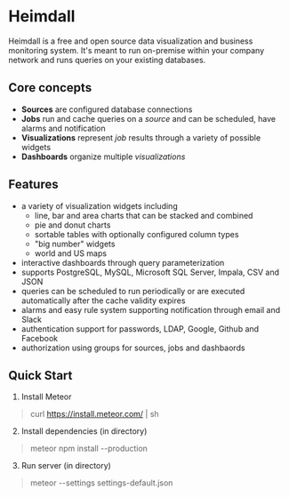 Heimdall
=============
Heimdall is a free and open source data visualization and business monitoring system. It's meant to run on-premise within your company network and runs queries on your existing databases.

Core concepts
-------------
* __Sources__ are configured database connections
* __Jobs__ run and cache queries on a _source_ and can be scheduled, have alarms and notification
* __Visualizations__ represent _job_ results through a variety of possible widgets
* __Dashboards__ organize multiple _visualizations_

Features
-------------
* a variety of visualization widgets including
  * line, bar and area charts that can be stacked and combined
  * pie and donut charts
  * sortable tables with optionally configured column types
  * "big number" widgets
  * world and US maps
* interactive dashboards through query parameterization
* supports PostgreSQL, MySQL, Microsoft SQL Server, Impala, CSV and JSON
* queries can be scheduled to run periodically or are executed automatically after the cache validity expires
* alarms and easy rule system supporting notification through email and Slack
* authentication support for passwords, LDAP, Google, Github and Facebook
* authorization using groups for sources, jobs and dashbaords

Quick Start
-------------
1. Install Meteor
> curl https://install.meteor.com/ | sh

2. Install dependencies (in directory)
> meteor npm install --production

3. Run server (in directory)
> meteor --settings settings-default.json
